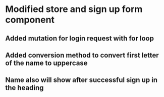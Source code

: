 # Modified store and sign up form component

## Added mutation for login request with for loop

## Added conversion method to convert first letter of the name to uppercase

## Name also will show after successful sign up in the heading
